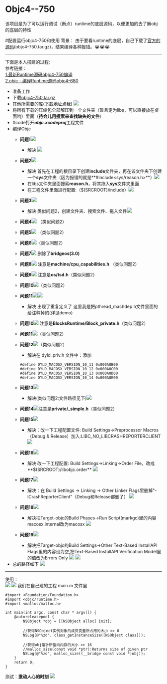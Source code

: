# Objc4--750
该项目是为了可以运行调试（断点）runtime的底层源码，以便更加的去了解obj的底层的特性

#配置运行objc4-750和使用
背景：
由于要看runtime的底层，自己下载了[官方的源码](https://opensource.apple.com/tarballs/objc4/)(objc4-750.tar.gz)，结果编译各种报错。😭😭😭

---
下面是本人搭建的过程:  
参考链接：  
[1.最新Runtime源码objc4-750编译](http://www.imooc.com/article/268031?block_id=tuijian_wz)  
[2.objc - 编译Runtime源码objc4-680](https://blog.csdn.net/wotors/article/details/52489464)

- 准备工作
- 下载[objc4-750.tar.gz](https://opensource.apple.com/tarballs/objc4/)
- 其他所需要的库([下载地址点我](https://opensource.apple.com/tarballs/))
  ![](http://www.flyingdandelion.top/BAsserts/objc4-33.png)
- 将所有下载的压缩包全部解压到一个文件夹（暂且定为libs，可以直接放在桌面哟）里面（**待会儿用搜索来查找缺失的文件**）
- Xcode打开<i>**objc.xcodeproj**</i>工程文件
- 编译Objc
	- **问题1**![](http://www.flyingdandelion.top/BAsserts/objc4-1.jpg)
		- 解决 ![](http://www.flyingdandelion.top/BAsserts/objc4-2.jpg)
	- **问题2**![](http://www.flyingdandelion.top/BAsserts/objc4-3.png)
		- 解决 首先在工程的根目录下创建**include**文件夹，再在该文件夹下创建一个**sys**文件夹（因为报错的就是**#include&lt;sys/reason.h&gt;**）![](http://www.flyingdandelion.top/BAsserts/objc4-4.png)
		- 在libs文件夹里面搜索**reason.h**，将其拖入**sys**文件夹里面
		- 在工程文件里面进行配置:（$(SRCROOT)/include）![](http://www.flyingdandelion.top/BAsserts/objc4-5.png)
	- **问题3**![](http://www.flyingdandelion.top/BAsserts/objc4-6.png)
	    - 解决 类似问题2，创建文件夹、搜索文件、拖入文件![](http://www.flyingdandelion.top/BAsserts/objc4-7.png)
	- **问题4**![](http://www.flyingdandelion.top/BAsserts/objc4-8.png) （类似问题2）
	- **问题5**![](http://www.flyingdandelion.top/BAsserts/objc4-9.png) （类似问题2）
	- **问题6**![](http://www.flyingdandelion.top/BAsserts/objc4-10.png)（类似问题2）
	- **问题7**![](http://www.flyingdandelion.top/BAsserts/objc4-11.png) 删除了**bridgeos(3.0)**
	- **问题8**![](http://www.flyingdandelion.top/BAsserts/objc4-12.png) 注意是**machine/cpu_capabilities.h**
 （类似问题2）
    - **问题9**![](http://www.flyingdandelion.top/BAsserts/objc4-13.png) 注意是**os/tsd.h**（类似问题2）
    - **问题10**![](http://www.flyingdandelion.top/BAsserts/objc4-14.png)（类似问题2）
    - **问题11**![](http://www.flyingdandelion.top/BAsserts/objc4-15.png)![](http://www.flyingdandelion.top/BAsserts/objc4-16.png)
     	- 解决  出现了重复定义了 这里我是把pthread_machdep.h文件里面的给注释掉的(详见demo)
    - **问题10**![](http://www.flyingdandelion.top/BAsserts/objc4-17.png) 注意是**BlocksRuntime/Block_private.h**（类似问题2）
    - **问题11**![](http://www.flyingdandelion.top/BAsserts/objc4-18.png)（类似问题2）
    - **问题12**![](http://www.flyingdandelion.top/BAsserts/objc4-19.png)（类似问题2）
    	- 解决在 dyld_priv.h 文件中：添加
    	
        ```
        #define DYLD_MACOSX_VERSION_10_11 0x000A0B00
        #define DYLD_MACOSX_VERSION_10_12 0x000A0C00
        #define DYLD_MACOSX_VERSION_10_13 0x000A0D00
        #define DYLD_MACOSX_VERSION_10_14 0x000A0E00
        ```
    - **问题13**![](http://www.flyingdandelion.top/BAsserts/objc4-20.png)
      - 解决(类似问题2:文件路径见下)![](http://www.flyingdandelion.top/BAsserts/objc4-21.png)
    - **问题14**![](http://www.flyingdandelion.top/BAsserts/objc4-22.png)注意是**private/_simple.h**（类似问题2）
    - **问题15**![](http://www.flyingdandelion.top/BAsserts/objc4-23.png)
      - 解决：改一下工程配置文件: 
Build Settings->Preprocessor Macros（Debug & Release）加入:LIBC_NO_LIBCRASHREPORTERCLIENT
		![](http://www.flyingdandelion.top/BAsserts/objc4-35.png)
    - **问题16**![](http://www.flyingdandelion.top/BAsserts/objc4-24.png)
      - 解决 改一下工程配置: Build Settings->Linking->Order File，改成**$(SRCROOT)/libobjc.order**
        ![](http://www.flyingdandelion.top/BAsserts/objc4-25.png)
    - **问题17**![](http://www.flyingdandelion.top/BAsserts/objc4-26.png)
      - 解决：在 Build Settings -> Linking -> Other Linker Flags里删掉"-lCrashReporterClient"（Debug和Release都删了）
       ![](http://www.flyingdandelion.top/BAsserts/objc4-27.png)
    - **问题18**![](http://www.flyingdandelion.top/BAsserts/objc4-28.png)
       - 解决把Target-objc的Build Phases->Run Script(markgc)里的内容macosx.internal改为macosx
         ![](http://www.flyingdandelion.top/BAsserts/objc4-29.png)
    - **问题19**![](http://www.flyingdandelion.top/BAsserts/objc4-30.png)
       - 解决把Target-objc的Build Settings->Other Text-Based InstallAPI Flags里的内容设为空,把Text-Based InstallAPI Verification Model里的值改为Errors Only
         ![](http://www.flyingdandelion.top/BAsserts/objc4-31.png)
         ![](http://www.flyingdandelion.top/BAsserts/objc4-32.png)
- 总的路径如下
   ![](http://www.flyingdandelion.top/BAsserts/objc4-34.png)
   
---

使用：  
![](http://www.flyingdandelion.top/BAsserts/objc4-36.png)
![](http://www.flyingdandelion.top/BAsserts/objc4-37.png)
我们在自己建的工程 main.m 文件里

```
#import <Foundation/Foundation.h>
#import <objc/runtime.h>
#import <malloc/malloc.h>

int main(int argc, const char * argv[]) {
    @autoreleasepool {
        NSObject *obj = [[NSObject alloc] init];
        
        //获得NSObject实例对象的成员变量所占用的大小 >> 8
        NSLog(@"%zd", class_getInstanceSize([NSObject class]));
        
        //获得obj指针所指向内存的大小 >> 16
        //malloc_size(const void *ptr):Returns size of given ptr
        NSLog(@"%zd", malloc_size((__bridge const void *)obj));
    }
    return 0;
}
```
测试：**激动人心的时刻**
![](http://www.flyingdandelion.top/BAsserts/objc4-38.png)

